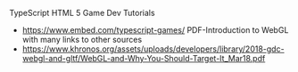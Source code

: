 TypeScript HTML 5 Game Dev Tutorials  
- https://www.embed.com/typescript-games/ 
PDF-Introduction to WebGL with many links to other sources
- https://www.khronos.org/assets/uploads/developers/library/2018-gdc-webgl-and-gltf/WebGL-and-Why-You-Should-Target-It_Mar18.pdf
